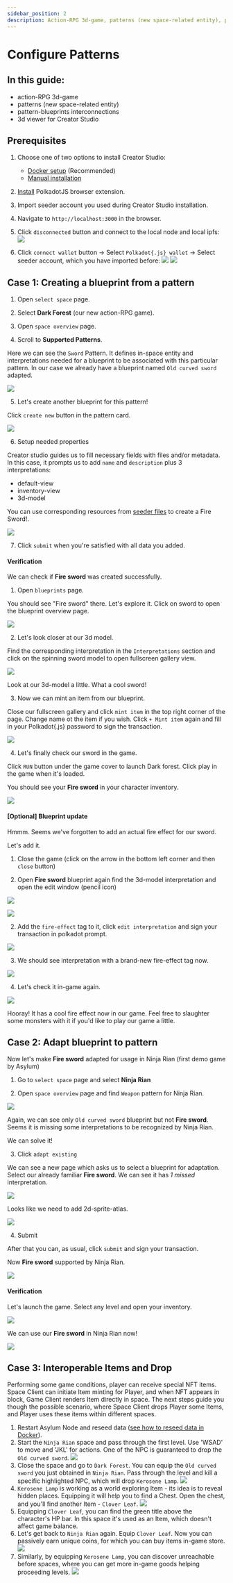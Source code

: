 ```yaml
---
sidebar_position: 2
description: Action-RPG 3d-game, patterns (new space-related entity), pattern-blueprints interconnections, 3d viewer
---
```


# Configure Patterns

## In this guide:
- action-RPG 3d-game
- patterns (new space-related entity)
- pattern-blueprints interconnections
- 3d viewer for Creator Studio

## Prerequisites

1. Choose one of two options to install Creator Studio:
   - [Docker setup](../asylum-ui/creator-studio/installation-docker) (Recommended)
   - [Manual installation](../asylum-ui/creator-studio/installation-manual)

2. [Install](https://polkadot.js.org/extension/) PolkadotJS browser extension.
3. Import seeder account you used during Creator Studio installation.
4. Navigate to `http://localhost:3000` in the browser.
5. Click `disconnected` button and connect to the local node and local ipfs:
   ![](img/blueprint-setup/node-connection.png)
6. Click `connect wallet` button -> Select `Polkadot{.js} wallet` -> Select seeder account, which you have imported before:
   ![](img/blueprint-setup/node-select-extension.png)
   ![](img/blueprint-setup/node-select-wallet.png)

## Case 1: Creating a blueprint from a pattern

1. Open `select space` page.

2. Select <b>Dark Forest</b> (our new action-RPG game).

3. Open `space overview` page.

4. Scroll to <b>Supported Patterns</b>.

Here we can see the `Sword` Pattern. It defines in-space entity and interpretations needed for a blueprint to be associated with this particular pattern. 
In our case we already have a blueprint named `Old curved sword` adapted.  

![](img/patterns/supported-patterns.png)  

5. Let's create another blueprint for this pattern!

Click `create new` button in the pattern card.  

![](img/patterns/blueprint-from-pattern.png)  

6. Setup needed properties

Creator studio guides us to fill necessary fields with files and/or metadata. In this case, it prompts us to add `name` and `description` plus 3 interpretations: 
- default-view
- inventory-view
- 3d-model

You can use corresponding resources from [seeder files](https://gitlab.com/asylum-space/asylum-ui/-/tree/main/packages/connection-library/img/blueprints/fire-sword) to create a Fire Sword!.  

![](img/patterns/filled-blueprint-from-pattern.png)    

7. Click `submit` when you're satisfied with all data you added.

#### Verification

We can check if <b>Fire sword</b> was created successfully.

1. Open `blueprints` page.

You should see "Fire sword" there. Let's explore it. Click on sword to open the blueprint overview page.

![](img/patterns/blueprint-overview.png)  

2. Let's look closer at our 3d model.

Find the corresponding interpretation in the `Interpretations` section and click on the spinning sword model to open fullscreen gallery view.

![](img/patterns/3d-viewer.png)  

Look at our 3d-model a little. What a cool sword!

3. Now we can mint an item from our blueprint.

Close our fullscreen gallery and click `mint item` in the top right corner of the page. Change name ot the item if you wish. Click `+ Mint item` again and fill in your Polkadot{.js} password to sign the transaction.

![](img/patterns/mint-prompt.png)  

4. Let's finally check our sword in the game.

Click `RUN` button under the game cover to launch Dark forest. Click play in the game when it's loaded.

You should see your <b>Fire sword</b> in your character inventory.  

![](img/patterns/in-game-fire-sword.png)  


#### [Optional] Blueprint update

Hmmm. Seems we've forgotten to add an actual fire effect for our sword.

Let's add it.


1. Close the game (click on the arrow in the bottom left corner and then `close` button)

1. Open <b>Fire sword</b> blueprint again find the 3d-model interpretation and open the edit window (pencil icon)  

![](img/patterns/edit-card.png)

![](img/patterns/edit-card-open.png)  

2. Add the `fire-effect` tag to it, click `edit interpretation` and sign your transaction in polkadot prompt.  

![](img/patterns/fire-effect-added.png)  

3. We should see interpretation with a brand-new fire-effect tag now.  

![](img/patterns/edit-card-with-fire-effect.png)  

4. Let's check it in-game again.  

![](img/patterns/sword-with-fire-effect.png)  

Hooray! It has a cool fire effect now in our game. Feel free to slaughter some monsters with it if you'd like to play our game a little.

## Case 2: Adapt blueprint to pattern

Now let's make <b>Fire sword</b> adapted for usage in Ninja Rian (first demo game by Asylum)

1. Go to `select space` page and select <b>Ninja Rian </b>

2. Open `space overview` page and find `Weapon` pattern for Ninja Rian.

![](img/patterns/ninja-sword-pattern.png)  

Again, we can see only `Old curved sword` blueprint but not <b>Fire sword</b>. Seems it is missing some interpretations to be recognized by Ninja Rian.

We can solve it!

3. Click `adapt existing`

We can see a new page which asks us to select a blueprint for adaptation. Select our already familiar <b>Fire sword</b>. We can see it has <i>1 missed</i> interpretation.

![](img/patterns/fire-sword-adaptation.png) 

Looks like we need to add 2d-sprite-atlas.  

![](img/patterns/sprite-atlas-adding.png)  

4. Submit

After that you can, as usual, click `submit` and sign your transaction.

Now <b>Fire sword</b> supported by Ninja Rian.  

![](img/patterns/sword-pattern-adapted.png)  

#### Verification

Let's launch the game. Select any level and open your inventory.  

![](img/patterns/fire-sword-2d-game.png)  

We can use our <b>Fire sword</b> in Ninja Rian now!  

![](img/patterns/sword-animation.png)


## Case 3: Interoperable Items and Drop

Performing some game conditions, player can receive special NFT items. Space Client can initiate Item minting for Player, and when NFT appears in block, Game Client renders Item directly in space.
The next steps guide you though the possible scenario, where Space Client drops Player some Items, and Player uses these items within different spaces.

1. Restart Asylum Node and reseed data ([see how to reseed data in Docker](../asylum-ui/creator-studio/installation-docker#reseed-storage)).
2. Start the `Ninja Rian` space and pass through the first level. Use 'WSAD' to move and 'JKL' for actions. One of the NPC is guaranteed to drop the `Old curved sword`.
![](img/patterns/drop-curved-sword.png)
3. Close the space and go to `Dark Forest`. You can equip the `Old curved sword` you just obtained in `Ninja Rian`. Pass through the level and kill a specific highlighted NPC, which will drop `Kerosene Lamp`.
![](img/patterns/drop-lamp.png)
4. `Kerosene Lamp` is working as a world exploring Item - its idea is to reveal hidden places. Equipping it will help you to find a Chest. Open the chest, and you'll find another Item - `Clover Leaf`.
![](img/patterns/drop-clover-leaf.png)
5. Equipping `Clover Leaf`, you can find the green title above the character's HP bar. In this space it's used as an Item, which doesn't affect game balance.
6. Let's get back to `Ninja Rian` again. Equip `Clover Leaf`. Now you can passively earn unique coins, for which you can buy items in-game store.
![](img/patterns/equip-clover-leaf.png)
7. Similarly, by equipping `Kerosene Lamp`, you can discover unreachable before spaces, where you can get more in-game goods helping proceeding levels.
![](img/patterns/open-location-lamp.png)
